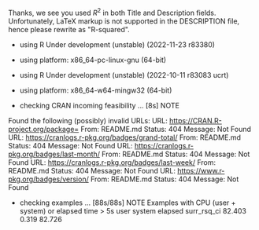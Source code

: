 Thanks, we see you used $R^2$ in both Title and Description fields.
Unfortunately, LaTeX markup is not supported in the DESCRIPTION file, 
hence please rewrite as "R-squared".

* using R Under development (unstable) (2022-11-23 r83380)
* using platform: x86_64-pc-linux-gnu (64-bit)

* using R Under development (unstable) (2022-10-11 r83083 ucrt)
* using platform: x86_64-w64-mingw32 (64-bit)

* checking CRAN incoming feasibility ... [8s] NOTE

Found the following (possibly) invalid URLs:
  URL: https://CRAN.R-project.org/package=
    From: README.md
    Status: 404
    Message: Not Found
  URL: https://cranlogs.r-pkg.org/badges/grand-total/
    From: README.md
    Status: 404
    Message: Not Found
  URL: https://cranlogs.r-pkg.org/badges/last-month/
    From: README.md
    Status: 404
    Message: Not Found
  URL: https://cranlogs.r-pkg.org/badges/last-week/
    From: README.md
    Status: 404
    Message: Not Found
  URL: https://www.r-pkg.org/badges/version/
    From: README.md
    Status: 404
    Message: Not Found
    
* checking examples ... [88s/88s] NOTE
Examples with CPU (user + system) or elapsed time > 5s
              user system elapsed
surr_rsq_ci 82.403  0.319  82.726
